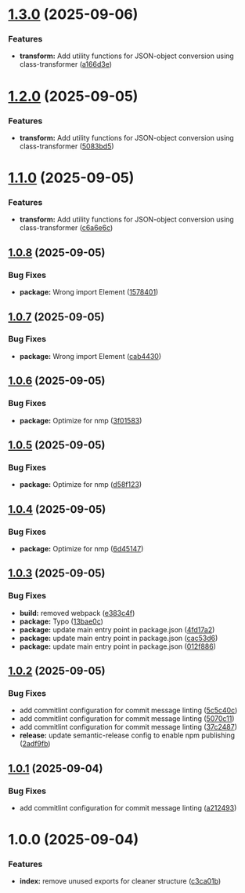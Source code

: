 # [1.3.0](https://github.com/martijn-on-fhir/fhir-models/compare/v1.2.0...v1.3.0) (2025-09-06)


### Features

* **transform:** Add utility functions for JSON-object conversion using class-transformer ([a166d3e](https://github.com/martijn-on-fhir/fhir-models/commit/a166d3ea635743061837fe160eef79f24bff4590))

# [1.2.0](https://github.com/martijn-on-fhir/fhir-models/compare/v1.1.0...v1.2.0) (2025-09-05)


### Features

* **transform:** Add utility functions for JSON-object conversion using class-transformer ([5083bd5](https://github.com/martijn-on-fhir/fhir-models/commit/5083bd5bc17e7789617bbc467467b22ffb5dcfdb))

# [1.1.0](https://github.com/martijn-on-fhir/fhir-models/compare/v1.0.8...v1.1.0) (2025-09-05)


### Features

* **transform:** Add utility functions for JSON-object conversion using class-transformer ([c6a6e6c](https://github.com/martijn-on-fhir/fhir-models/commit/c6a6e6cf214086c7c8b63d12dc5a3ea402fbb296))

## [1.0.8](https://github.com/martijn-on-fhir/fhir-models/compare/v1.0.7...v1.0.8) (2025-09-05)


### Bug Fixes

* **package:** Wrong import Element ([1578401](https://github.com/martijn-on-fhir/fhir-models/commit/15784014375fce58ade75253515307cbcb260a4d))

## [1.0.7](https://github.com/martijn-on-fhir/fhir-models/compare/v1.0.6...v1.0.7) (2025-09-05)


### Bug Fixes

* **package:** Wrong import Element ([cab4430](https://github.com/martijn-on-fhir/fhir-models/commit/cab4430a0fe5f91659443be4378a63c75380ce19))

## [1.0.6](https://github.com/martijn-on-fhir/fhir-models/compare/v1.0.5...v1.0.6) (2025-09-05)


### Bug Fixes

* **package:** Optimize for nmp ([3f01583](https://github.com/martijn-on-fhir/fhir-models/commit/3f01583d0de225f9368a0c3b508ddd41292e4f0e))

## [1.0.5](https://github.com/martijn-on-fhir/fhir-models/compare/v1.0.4...v1.0.5) (2025-09-05)


### Bug Fixes

* **package:** Optimize for nmp ([d58f123](https://github.com/martijn-on-fhir/fhir-models/commit/d58f123542680d4ec7f09fbf6b2d1edfb1041493))

## [1.0.4](https://github.com/martijn-on-fhir/fhir-models/compare/v1.0.3...v1.0.4) (2025-09-05)


### Bug Fixes

* **package:** Optimize for nmp ([6d45147](https://github.com/martijn-on-fhir/fhir-models/commit/6d451474eae2fe08362c23d4a72350b191220bc9))

## [1.0.3](https://github.com/martijn-on-fhir/fhir-models/compare/v1.0.2...v1.0.3) (2025-09-05)


### Bug Fixes

* **build:** removed webpack ([e383c4f](https://github.com/martijn-on-fhir/fhir-models/commit/e383c4f92d4c264f16e1d43297469ac0a88d08da))
* **package:** Typo ([13bae0c](https://github.com/martijn-on-fhir/fhir-models/commit/13bae0c123144190998579e31ee4a08b378e3374))
* **package:** update main entry point in package.json ([4fd17a2](https://github.com/martijn-on-fhir/fhir-models/commit/4fd17a269df6b9ada96c27a31df138da1f38bfa9))
* **package:** update main entry point in package.json ([cac53d6](https://github.com/martijn-on-fhir/fhir-models/commit/cac53d69d2fcb64af88c304ccc5b267737017232))
* **package:** update main entry point in package.json ([012f886](https://github.com/martijn-on-fhir/fhir-models/commit/012f886597d22593f363abf426837ad01277ea37))

## [1.0.2](https://github.com/martijn-on-fhir/fhir-models/compare/v1.0.1...v1.0.2) (2025-09-05)


### Bug Fixes

* add commitlint configuration for commit message linting ([5c5c40c](https://github.com/martijn-on-fhir/fhir-models/commit/5c5c40c60a24e2bea71c4c82ba3ba10aac996a61))
* add commitlint configuration for commit message linting ([5070c11](https://github.com/martijn-on-fhir/fhir-models/commit/5070c11d4769074e29950a733c023ecca15dc38e))
* add commitlint configuration for commit message linting ([37c2487](https://github.com/martijn-on-fhir/fhir-models/commit/37c2487103f9e3b67ddb8a3c83323f55604fe3d9))
* **release:** update semantic-release config to enable npm publishing ([2adf9fb](https://github.com/martijn-on-fhir/fhir-models/commit/2adf9fbe5bae5c28217dff06b437483a008f2149))

## [1.0.1](https://github.com/martijn-on-fhir/fhir-models/compare/v1.0.0...v1.0.1) (2025-09-04)


### Bug Fixes

* add commitlint configuration for commit message linting ([a212493](https://github.com/martijn-on-fhir/fhir-models/commit/a212493803be3473ae995470b7af34fa9b97b933))

# 1.0.0 (2025-09-04)


### Features

* **index:** remove unused exports for cleaner structure ([c3ca01b](https://github.com/martijn-on-fhir/fhir-models/commit/c3ca01bcbe8d56c81df3940a2e715280b2d763bb))
